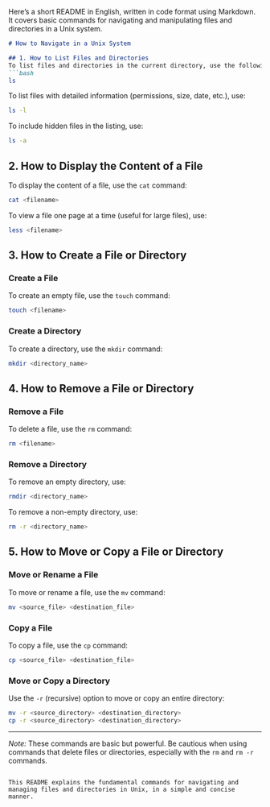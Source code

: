 Here’s a short README in English, written in code format using Markdown. It covers basic commands for navigating and manipulating files and directories in a Unix system.

```markdown
# How to Navigate in a Unix System

## 1. How to List Files and Directories
To list files and directories in the current directory, use the following command:
```bash
ls
```
To list files with detailed information (permissions, size, date, etc.), use:
```bash
ls -l
```
To include hidden files in the listing, use:
```bash
ls -a
```

## 2. How to Display the Content of a File
To display the content of a file, use the `cat` command:
```bash
cat <filename>
```
To view a file one page at a time (useful for large files), use:
```bash
less <filename>
```

## 3. How to Create a File or Directory

### Create a File
To create an empty file, use the `touch` command:
```bash
touch <filename>
```

### Create a Directory
To create a directory, use the `mkdir` command:
```bash
mkdir <directory_name>
```

## 4. How to Remove a File or Directory

### Remove a File
To delete a file, use the `rm` command:
```bash
rm <filename>
```

### Remove a Directory
To remove an empty directory, use:
```bash
rmdir <directory_name>
```
To remove a non-empty directory, use:
```bash
rm -r <directory_name>
```

## 5. How to Move or Copy a File or Directory

### Move or Rename a File
To move or rename a file, use the `mv` command:
```bash
mv <source_file> <destination_file>
```

### Copy a File
To copy a file, use the `cp` command:
```bash
cp <source_file> <destination_file>
```

### Move or Copy a Directory
Use the `-r` (recursive) option to move or copy an entire directory:
```bash
mv -r <source_directory> <destination_directory>
cp -r <source_directory> <destination_directory>
```

---
*Note:* These commands are basic but powerful. Be cautious when using commands that delete files or directories, especially with the `rm` and `rm -r` commands.
```

This README explains the fundamental commands for navigating and managing files and directories in Unix, in a simple and concise manner.
